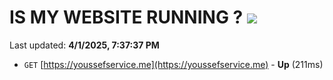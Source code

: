 # IS MY WEBSITE RUNNING ? [![](https://img.shields.io/static/v1?label=Sponsor&message=%E2%9D%A4&logo=GitHub&color=%23fe8e86)](https://github.com/sponsors/Youssef-Lehmam)

Last updated: **4/1/2025, 7:37:37 PM**

- `GET` [https://youssefservice.me](https://youssefservice.me) - **Up** (211ms)

